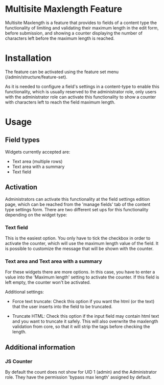 Multisite Maxlength Feature
======================

Multisite Maxlength is a feature that provides to fields of a content type the
functionality of limiting and validating their maximum length in the edit form,
before submission, and showing a counter displaying the number of characters left
before the maximum length is reached.

# Installation

The feature can be activated using the feature set menu
(/admin/structure/feature-set).

As it is needed to configure a field's settings in a content-type to enable
this functionality, which is usually reserved to the administrator role, only
users with the administrator role can activate this functionality to show a
counter with characters left to reach the field maximum length.

# Usage

## Field types

Widgets currently accepted are:
- Text area (multiple rows)
- Text area with a summary
- Text field

## Activation
Administrators can activate this functionality at the field settings edition
page, which can be reached from the 'manage fields' tab of the content type
settings form. There are two different set ups for this functionality depending
on the widget type:

### Text field
This is the easiest option. You only have to tick the checkbox in order to
activate the counter, which will use the maximum length value of the field.
It is possible to customize the message that will be shown with the counter.

### Text area and Text area with a summary
For these widgets there are more options. In this case, you have to
enter a value into the 'Maximum length' setting to activate the counter.
If this field is left empty, the counter won't be activated.

Additional settings:

- Force text truncate:
  Check this option if you want the html (or the text) that the user
  inserts into the field to be truncated.

- Truncate HTML:
  Check this option if the input field may contain html text and you want to
  truncate it safely. This will also overwrite the maxlength validation from
  core, so that it will strip the tags before checking the length.

## Additional information

### JS Counter
By default the count does not show for UID 1 (admin) and the Administrator role.
They have the permission 'bypass max length' assigned by default.